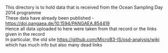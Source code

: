 This directory is to hold data that is received from the Ocean Sampling Day 2014 programme </br>
These data have already been published - https://doi.pangaea.de/10.1594/PANGAEA.854419 </br>
Hence all data uploaded to here were taken from that record or the links given in the record <br>
In particular, the old site https://github.com/MicroB3-IS/osd-analysis/wiki which has much info but also many dead links
